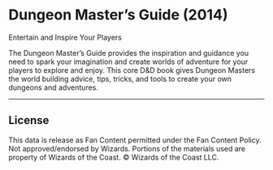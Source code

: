 # Dungeon Master’s Guide (2014)

Entertain and Inspire Your Players

The Dungeon Master’s Guide provides the inspiration and guidance you need to spark your imagination and create worlds of adventure for your players to explore and enjoy. This core D&D book gives Dungeon Masters the world building advice, tips, tricks, and tools to create your own dungeons and adventures.

---

## License

This data is release as Fan Content permitted under the Fan Content Policy. Not approved/endorsed by Wizards. Portions of the materials used are property of Wizards of the Coast. © Wizards of the Coast LLC.
